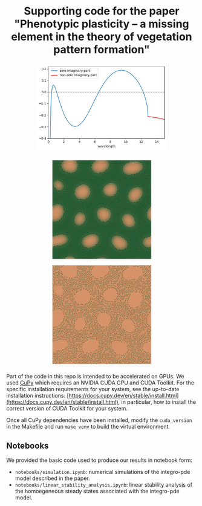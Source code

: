 <div align="center">
  <h1>Supporting code for the paper "Phenotypic plasticity – a missing element in the theory of vegetation pattern formation"</h1>
  <img src="https://github.com/03bennej/multiscale-fairy-circles/blob/main/images/stability.png" width="350"> 
  
  <img src="https://github.com/03bennej/multiscale-fairy-circles/blob/main/images/fc_120.png" width="275"> <img src="https://github.com/03bennej/multiscale-fairy-circles/blob/main/images/fc_129.png" width="275">
</div>

Part of the code in this repo is intended to be accelerated on GPUs. We used [CuPy](https://cupy.dev/) which requires an NVIDIA CUDA GPU and CUDA Toolkit. For the specific installation requirements for your system, see the up-to-date installation instructions: [https://docs.cupy.dev/en/stable/install.html](https://docs.cupy.dev/en/stable/install.html), in particular, how to install the correct version of CUDA Toolkit for your system. 

Once all CuPy dependencies have been installed, modify the `cuda_version` in the Makefile and run `make venv` to build the virtual environment. 

## Notebooks

We provided the basic code used to produce our results in notebook form:

- `notebooks/simulation.ipynb`: numerical simulations of the integro-pde model described in the paper.
- `notebooks/linear_stability_analysis.ipynb`: linear stability analysis of the homoegeneous steady states associated with the integro-pde model.

